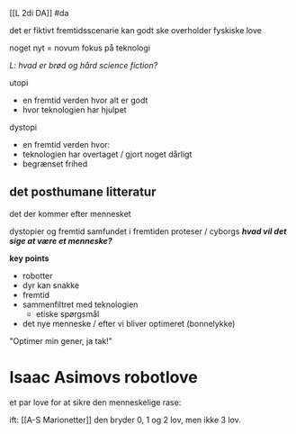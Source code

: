 [[L 2di DA]]
#da

det er fiktivt
fremtidsscenarie
kan godt ske
overholder fyskiske love

noget nyt = novum
fokus på teknologi 

_L: hvad er brød og hård science fiction?_

utopi
- en fremtid verden hvor alt er godt
- hvor teknologien har hjulpet

dystopi
- en fremtid verden hvor:
- teknologien har overtaget / gjort noget dårligt 
- begrænset frihed



## det posthumane litteratur
det der kommer efter mennesket

dystopier og fremtid
samfundet i fremtiden
proteser / cyborgs
***hvad vil det sige at være et menneske?***

**key points**
- robotter
- dyr kan snakke
- fremtid
- sammenfiltret med teknologien
	- etiske spørgsmål 
- det nye menneske / efter vi bliver optimeret (bonnelykke)

"Optimer min gener, ja tak!"


# Isaac Asimovs robotlove
et par love for at sikre den menneskelige rase:

ift: [[A-S Marionetter]]
den bryder 0, 1 og 2 lov, men ikke 3 lov.